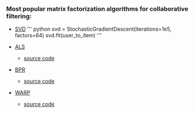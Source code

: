 ### Most popular matrix factorization algorithms for collaborative filtering:

- [SVD](https://hackernoon.com/introduction-to-recommender-system-part-1-collaborative-filtering-singular-value-decomposition-44c9659c5e75)
'''
python
svd = StochasticGradientDescent(iterations=1e5, factors=64)
svd.fit(user_to_item)
'''

- [ALS](http://yifanhu.net/PUB/cf.pdf)
	- [source code](ALS.py)

- [BPR](https://arxiv.org/pdf/1205.2618.pdf)
	- [source code](BPR.py)

- [WARP](http://www.thespermwhale.com/jaseweston/papers/wsabie-ijcai.pdf)
	- [source code](WARP.py)
